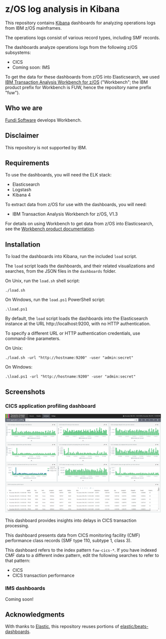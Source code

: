# z/OS log analysis in Kibana

This repository contains [Kibana](https://www.elastic.co/products/kibana)
dashboards for analyzing operations logs from IBM z/OS mainframes.

The operations logs consist of various record types, including SMF records.

The dashboards analyze operations logs from the following z/OS subsystems:

* CICS
* Coming soon: IMS

To get the data for these dashboards from z/OS into Elasticsearch,
we used [IBM Transaction Analysis Workbench for z/OS](http://www.ibm.com/support/knowledgecenter/SSKKZM)
("Workbench"; the IBM product prefix for Workbench is FUW, hence the repository name prefix "fuw").

## Who we are

[Fundi Software](http://www.fundi.com/) develops Workbench.

## Disclaimer

This repository is not supported by IBM.

## Requirements

To use the dashboards, you will need the ELK stack:

- Elasticsearch
- Logstash
- Kibana 4

To extract data from z/OS for use with the dashboards, you will need:

- IBM Transaction Analysis Workbench for z/OS, V1.3

For details on using Workbench to get data from z/OS into Elasticsearch, see the
[Workbench product documentation](http://www.ibm.com/support/knowledgecenter/SSKKZM_1.3.0/fuwutsk_big_data_logstash.dita).

## Installation

To load the dashboards into Kibana, run the included `load` script.

The `load` script loads the dashboards, and their related visualizations and
searches, from the JSON files in the `dashboards` folder.

On Unix, run the `load.sh` shell script:

```console
./load.sh
```

On Windows, run the `load.ps1` PowerShell script:

```console
.\load.ps1
```

By default, the `load` script loads the dashboards into the Elasticsearch instance at the URL http://localhost:9200,
with no HTTP authentication.

To specify a different URL or HTTP authentication credentials, use command-line parameters.

On Unix:

```console
./load.sh -url "http://hostname:9200" -user "admin:secret"
```

On Windows:

```console
.\load.ps1 -url "http://hostname:9200" -user "admin:secret"
```

## Screenshots

### CICS application profiling dashboard

  ![CICS application profiling dashboard](screenshots/cics-application-profiling.png)

This dashboard provides insights into delays in CICS transaction processing.

This dashboard presents data from CICS monitoring facility (CMF) performance class records
(SMF type 110, subtype 1, class 3).

This dashboard refers to the index pattern `fuw-cics-*`. If you have indexed CMF data to a different index pattern, edit the following searches to refer to that pattern:

- CICS
- CICS transaction performance

### IMS dashboards

Coming soon!

## Acknowledgments

With thanks to [Elastic](https://www.elastic.co/), this repository reuses portions of
[elastic/beats-dashboards](https://github.com/elastic/beats-dashboards).